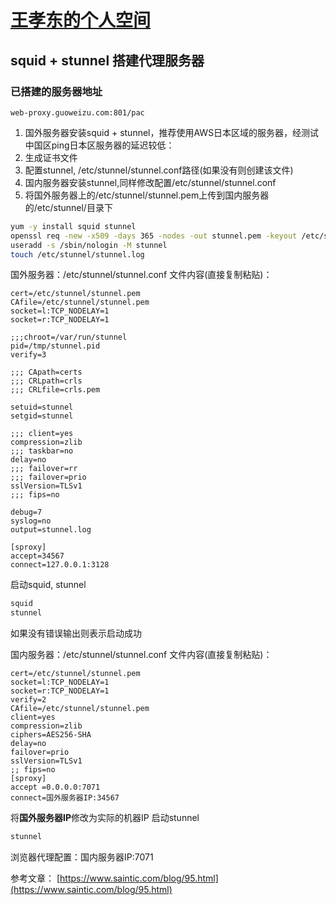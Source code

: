 # [王孝东的个人空间](https://scm-git.github.io/)
## squid + stunnel 搭建代理服务器
### 已搭建的服务器地址
`web-proxy.guoweizu.com:801/pac`

1. 国外服务器安装squid + stunnel，推荐使用AWS日本区域的服务器，经测试中国区ping日本区服务器的延迟较低：
2. 生成证书文件
3. 配置stunnel, /etc/stunnel/stunnel.conf路径(如果没有则创建该文件)
4. 国内服务器安装stunnel,同样修改配置/etc/stunnel/stunnel.conf
5. 将国外服务器上的/etc/stunnel/stunnel.pem上传到国内服务器的/etc/stunnel/目录下

  ```bash
  yum -y install squid stunnel
  openssl req -new -x509 -days 365 -nodes -out stunnel.pem -keyout /etc/stunnel/stunnel.pem
  useradd -s /sbin/nologin -M stunnel
  touch /etc/stunnel/stunnel.log
  ```

  国外服务器：/etc/stunnel/stunnel.conf 文件内容(直接复制粘贴)：
  ```
  cert=/etc/stunnel/stunnel.pem
  CAfile=/etc/stunnel/stunnel.pem
  socket=l:TCP_NODELAY=1
  socket=r:TCP_NODELAY=1
  
  ;;;chroot=/var/run/stunnel
  pid=/tmp/stunnel.pid
  verify=3
  
  ;;; CApath=certs
  ;;; CRLpath=crls
  ;;; CRLfile=crls.pem
  
  setuid=stunnel
  setgid=stunnel
  
  ;;; client=yes
  compression=zlib
  ;;; taskbar=no
  delay=no
  ;;; failover=rr
  ;;; failover=prio
  sslVersion=TLSv1
  ;;; fips=no
  
  debug=7
  syslog=no
  output=stunnel.log
  
  [sproxy]
  accept=34567
  connect=127.0.0.1:3128
  ```
  
  启动squid, stunnel
  ```bash
  squid
  stunnel
  ```
  如果没有错误输出则表示启动成功
  
  国内服务器：/etc/stunnel/stunnel.conf 文件内容(直接复制粘贴)：
  ```
  cert=/etc/stunnel/stunnel.pem
  socket=l:TCP_NODELAY=1
  socket=r:TCP_NODELAY=1
  verify=2
  CAfile=/etc/stunnel/stunnel.pem
  client=yes
  compression=zlib
  ciphers=AES256-SHA
  delay=no
  failover=prio
  sslVersion=TLSv1
  ;; fips=no
  [sproxy]
  accept =0.0.0.0:7071
  connect=国外服务器IP:34567
  ```
  将**国外服务器IP**修改为实际的机器IP
  启动stunnel
  ```bash
  stunnel
  ```
  
  浏览器代理配置：国内服务器IP:7071
  
  参考文章：
  [https://www.saintic.com/blog/95.html](https://www.saintic.com/blog/95.html)
  
  